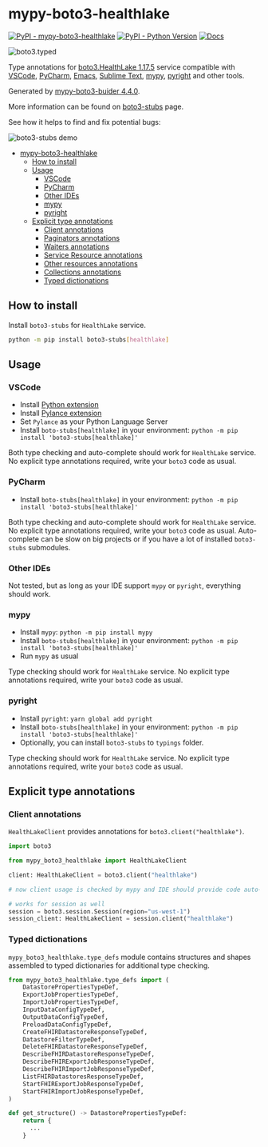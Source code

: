 # mypy-boto3-healthlake

[![PyPI - mypy-boto3-healthlake](https://img.shields.io/pypi/v/mypy-boto3-healthlake.svg?color=blue)](https://pypi.org/project/mypy-boto3-healthlake)
[![PyPI - Python Version](https://img.shields.io/pypi/pyversions/mypy-boto3-healthlake.svg?color=blue)](https://pypi.org/project/mypy-boto3-healthlake)
[![Docs](https://img.shields.io/readthedocs/mypy-boto3-builder.svg?color=blue)](https://mypy-boto3-builder.readthedocs.io/)

![boto3.typed](https://github.com/vemel/mypy_boto3_builder/raw/master/logo.png)

Type annotations for
[boto3.HealthLake 1.17.5](https://boto3.amazonaws.com/v1/documentation/api/1.17.5/reference/services/healthlake.html#HealthLake) service
compatible with
[VSCode](https://code.visualstudio.com/),
[PyCharm](https://www.jetbrains.com/pycharm/),
[Emacs](https://www.gnu.org/software/emacs/),
[Sublime Text](https://www.sublimetext.com/),
[mypy](https://github.com/python/mypy),
[pyright](https://github.com/microsoft/pyright)
and other tools.

Generated by [mypy-boto3-buider 4.4.0](https://github.com/vemel/mypy_boto3_builder).

More information can be found on [boto3-stubs](https://pypi.org/project/boto3-stubs/) page.

See how it helps to find and fix potential bugs:

![boto3-stubs demo](https://github.com/vemel/mypy_boto3_builder/raw/master/demo.gif)

- [mypy-boto3-healthlake](#mypy-boto3-healthlake)
  - [How to install](#how-to-install)
  - [Usage](#usage)
    - [VSCode](#vscode)
    - [PyCharm](#pycharm)
    - [Other IDEs](#other-ides)
    - [mypy](#mypy)
    - [pyright](#pyright)
  - [Explicit type annotations](#explicit-type-annotations)
    - [Client annotations](#client-annotations)
    - [Paginators annotations](#paginators-annotations)
    - [Waiters annotations](#waiters-annotations)
    - [Service Resource annotations](#service-resource-annotations)
    - [Other resources annotations](#other-resources-annotations)
    - [Collections annotations](#collections-annotations)
    - [Typed dictionations](#typed-dictionations)

## How to install

Install `boto3-stubs` for `HealthLake` service.

```bash
python -m pip install boto3-stubs[healthlake]
```

## Usage

### VSCode

- Install [Python extension](https://marketplace.visualstudio.com/items?itemName=ms-python.python)
- Install [Pylance extension](https://marketplace.visualstudio.com/items?itemName=ms-python.vscode-pylance)
- Set `Pylance` as your Python Language Server
- Install `boto-stubs[healthlake]` in your environment: `python -m pip install 'boto3-stubs[healthlake]'`

Both type checking and auto-complete should work for `HealthLake` service.
No explicit type annotations required, write your `boto3` code as usual.

### PyCharm

- Install `boto-stubs[healthlake]` in your environment: `python -m pip install 'boto3-stubs[healthlake]'`

Both type checking and auto-complete should work for `HealthLake` service.
No explicit type annotations required, write your `boto3` code as usual.
Auto-complete can be slow on big projects or if you have a lot of installed `boto3-stubs` submodules.

### Other IDEs

Not tested, but as long as your IDE support `mypy` or `pyright`, everything should work.

### mypy

- Install `mypy`: `python -m pip install mypy`
- Install `boto-stubs[healthlake]` in your environment: `python -m pip install 'boto3-stubs[healthlake]'`
- Run `mypy` as usual

Type checking should work for `HealthLake` service.
No explicit type annotations required, write your `boto3` code as usual.

### pyright

- Install `pyright`: `yarn global add pyright`
- Install `boto-stubs[healthlake]` in your environment: `python -m pip install 'boto3-stubs[healthlake]'`
- Optionally, you can install `boto3-stubs` to `typings` folder.

Type checking should work for `HealthLake` service.
No explicit type annotations required, write your `boto3` code as usual.

## Explicit type annotations

### Client annotations

`HealthLakeClient` provides annotations for `boto3.client("healthlake")`.

```python
import boto3

from mypy_boto3_healthlake import HealthLakeClient

client: HealthLakeClient = boto3.client("healthlake")

# now client usage is checked by mypy and IDE should provide code auto-complete

# works for session as well
session = boto3.session.Session(region="us-west-1")
session_client: HealthLakeClient = session.client("healthlake")
```








### Typed dictionations

`mypy_boto3_healthlake.type_defs` module contains structures and shapes assembled
to typed dictionaries for additional type checking.

```python
from mypy_boto3_healthlake.type_defs import (
    DatastorePropertiesTypeDef,
    ExportJobPropertiesTypeDef,
    ImportJobPropertiesTypeDef,
    InputDataConfigTypeDef,
    OutputDataConfigTypeDef,
    PreloadDataConfigTypeDef,
    CreateFHIRDatastoreResponseTypeDef,
    DatastoreFilterTypeDef,
    DeleteFHIRDatastoreResponseTypeDef,
    DescribeFHIRDatastoreResponseTypeDef,
    DescribeFHIRExportJobResponseTypeDef,
    DescribeFHIRImportJobResponseTypeDef,
    ListFHIRDatastoresResponseTypeDef,
    StartFHIRExportJobResponseTypeDef,
    StartFHIRImportJobResponseTypeDef,
)

def get_structure() -> DatastorePropertiesTypeDef:
    return {
      ...
    }
```
